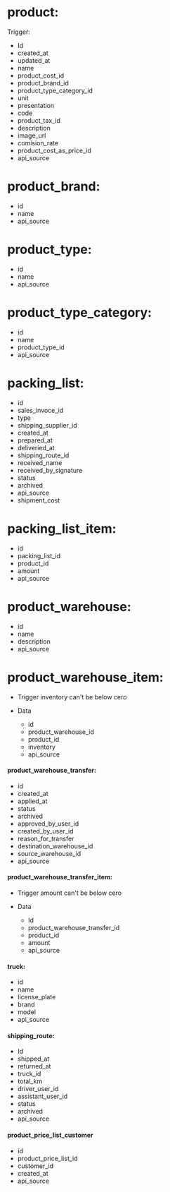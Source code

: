 # product:

Trigger:

- Id
- created_at
- updated_at
- name
- product_cost_id
- product_brand_id
- product_type_category_id
- unit
- presentation
- code
- product_tax_id
- description
- image_url
- comision_rate
- product_cost_as_price_id
- api_source

# product_brand:

- id
- name
- api_source

# product_type:

- id
- name
- api_source

# product_type_category:

- id
- name
- product_type_id
- api_source

# packing_list:

- id
- sales_invoce_id
- type
- shipping_supplier_id
- created_at
- prepared_at
- deliveried_at
- shipping_route_id
- received_name
- received_by_signature
- status
- archived
- api_source
- shipment_cost

# packing_list_item:

- id
- packing_list_id
- product_id
- amount
- api_source

# product_warehouse:

- id
- name
- description
- api_source

# product_warehouse_item:

- Trigger
  inventory can't be below cero

- Data
  - id
  - product_warehouse_id
  - product_id
  - inventory
  - api_source

#### product_warehouse_transfer:

- id
- created_at
- applied_at
- status
- archived
- approved_by_user_id
- created_by_user_id
- reason_for_transfer
- destination_warehouse_id
- source_warehouse_id
- api_source

#### product_warehouse_transfer_item:

- Trigger
  amount can't be below cero

- Data
  - Id
  - product_warehouse_transfer_id
  - product_id
  - amount
  - api_source

#### truck:

- id
- name
- license_plate
- brand
- model
- api_source

#### shipping_route:

- Id
- shipped_at
- returned_at
- truck_id
- total_km
- driver_user_id
- assistant_user_id
- status
- archived
- api_source

#### product_price_list_customer

- id
- product_price_list_id
- customer_id
- created_at
- api_source
